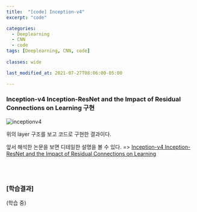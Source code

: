 ```yaml
---
title:  "[code] Inception-v4"
excerpt: "code"

categories:
  - Deeplearning
  - CNN
  - code
tags: [Deeplearning, CNN, code]
 
classes: wide

last_modified_at: 2021-07-27T08:06:00-05:00

---
```


### Inception-v4 Inception-ResNet and the Impact of Residual Connections on Learning 구현

![inceptionv4](https://user-images.githubusercontent.com/53431568/127103271-69c6c420-d9ec-4789-8032-450ee10c6b63.png)

위의 layer 구조를 보고 코드로 구현한 결과이다.

앞서 해석한 논문을 보면 디테일한 설명을 볼 수 있다. =>
[Inception-v4 Inception-ResNet and the Impact of Residual Connections on Learning](https://chaelin0722.github.io/cnn/paperreview/inceptionv4/)

<br>
<script src="https://gist.github.com/chaelin0722/5f9c5b6eb066b300fc20e4774ba3efd3.js"></script>
<br>


### [학습결과]

(학습 중)

